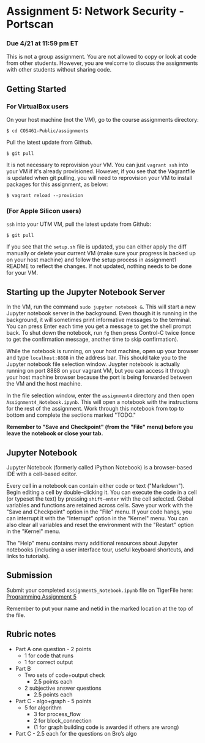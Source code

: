 # Assignment 5: Network Security - Portscan

### Due 4/21 at 11:59 pm ET

This is not a group assignment. You are not allowed to copy or look at code
from other students. However, you are welcome to discuss the assignments with
other students without sharing code.

## Getting Started

### For VirtualBox users

On your host machine (not the VM), go to the course assignments directory:

```
$ cd COS461-Public/assignments
```
 Pull the latest update from Github.
```
$ git pull
```

It is not necessary to reprovision your VM. You can just `vagrant ssh` into 
your VM if it's already provisioned. However, if you see that the Vagrantfile 
is updated when git pulling, you will need to reprovision your VM to install 
packages for this assignment, as below:
```
$ vagrant reload --provision
```

### (For Apple Silicon users)

`ssh` into your UTM VM, pull the latest update from Github:
```
$ git pull
```

If you see that the `setup.sh` file is updated, you can either apply the diff 
manually or delete your current VM (make sure your progress is backed up on 
your host machine) and follow the setup process in assignment1 README to 
reflect the changes. If not updated, nothing needs to be done for your VM.

## Starting up the Jupyter Notebook Server

In the VM, run the command `sudo jupyter notebook &`. This will
start a new Jupyter notebook server in the background. Even though it is
running in the background, it will sometimes print informative messages to the
terminal. You can press Enter each time you get a message to get the shell
prompt back. To shut down the notebook, run `fg` then press Control-C twice
(once to get the confirmation message, another time to skip confirmation).

While the notebook is running, on your host machine, open up your browser and
type `localhost:8888` in the address bar. This should take you to the Jupyter
notebook file selection window.  Juypter notebook is actually running on port
8888 on your vagrant VM, but you can access it through your host machine
browser because the port is being forwarded between the VM and the host
machine. 

In the file selection window, enter the `assignment4` directory and then open
`Assignment4_Notebook.ipynb`. This will open a notebook with the instructions
for the rest of the assignment.  Work through this notebook from top to bottom
and complete the sections marked "TODO."

**Remember to "Save and Checkpoint" (from the "File" menu) before you leave the
notebook or close your tab.**  

## Jupyter Notebook

Jupyter Notebook (formerly called iPython Notebook) is a browser-based IDE with
a cell-based editor.

Every cell in a notebook can contain either code or text ("Markdown"). Begin
editing a cell by double-clicking it. You can execute the code in a cell (or
typeset the text) by pressing `shift-enter` with the cell selected.  Global
variables and functions are retained across cells. Save your work with the
"Save and Checkpoint" option in the "File" menu. If your code hangs, you can
interrupt it with the "Interrupt" option in the "Kernel" menu.  You can also
clear all variables and reset the environment with the "Restart" option in the
"Kernel" menu.

The "Help" menu contains many additional resources about Jupyter notebooks
(including a user interface tour, useful keyboard shortcuts, and links to
tutorials).

## Submission

Submit your completed `Assignment5_Notebook.ipynb` file on TigerFile here: 
[Programming Assignment 5](https://tigerfile.cs.princeton.edu/COS461_S2023/Programming_Assignment_5)

Remember to put your name and netid in the marked location at the top of the
file.

## Rubric notes
- Part A one question - 2 points
  - 1 for code that runs
  - 1 for correct output
- Part B
  - Two sets of code+output check
    - 2.5 points each
  - 2 subjective answer questions
    - 2.5 points each
- Part C - algo+graph -  5 points
  - 5 for algorithm
    - 3 for process_flow
    - 2 for block_connection
    - (1 for graph building code is awarded if others are wrong)
- Part C - 2.5 each for the questions on Bro’s algo
